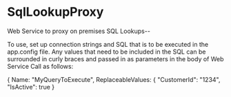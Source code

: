 # SqlLookupProxy
Web Service to proxy on premises SQL Lookups--

To use, set up connection strings and SQL that is to be executed in the app.config file.  Any values that need to be included in the SQL can be surrounded in curly braces and passed in as parameters in the body of Web Service Call as follows:

{
  Name: "MyQueryToExecute",
  ReplaceableValues: {
    "CustomerId": "1234",
    "IsActive": true
  }
  
